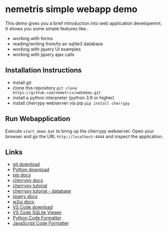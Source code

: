# nemetris simple webapp demo

This demo gives you a brief introduction into web application developemnt.
It shows you some simple features like..

* working with forms
* reading/writing from/to an sqlite3 database
* working with jquery UI examples
* working with jquery ajax calls

## Installation Instructions

* install git
* clone this repository `git clone https://github.com/nemetris/webdemo.git`
* install a python interpreter (python 3.9 or higher)
* install cherrypy webserver via pip `pip install cherrypy`

## Run Webapplication

Execute `start_demo.bat` to bring up the cherrypy webserver.
Open your browser and go the URL `http://localhost:4444` and inspect the application.


## Links

* [git download](https://git-scm.com/downloads)
* [Python download](https://www.python.org/downloads/release/python-3120/)
* [pip docs](https://pip.pypa.io/en/stable/)
* [cherrypy docs](https://docs.cherrypy.dev/en/latest/)
* [cherrypy tutorial](https://docs.cherrypy.dev/en/latest/tutorials.html)
* [cherrypy tutorial - database](https://docs.cherrypy.dev/en/latest/tutorials.html#tutorial-9-data-is-all-my-life)
* [jquery docs](https://api.jquery.com/)
* [w2ui docs](https://w2ui.com/web/docs/1.5/grid)
* [VS Code download](https://code.visualstudio.com/download)
* [VS Code SQLite Viewer](https://marketplace.visualstudio.com/items?itemName=qwtel.sqlite-viewer)
* [Python Code Formatter](https://github.com/nemetris/yapf)
* [JavaScript Code Formatter](https://eslint.org/)
